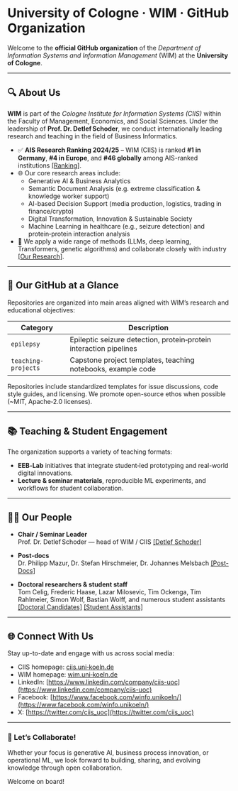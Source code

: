 # University of Cologne · WIM · GitHub Organization

Welcome to the **official GitHub organization** of the *Department of Information Systems and Information Management* (WIM) at the **University of Cologne**.

---

## 🔍 About Us

**WIM** is part of the *Cologne Institute for Information Systems (CIIS)* within the Faculty of Management, Economics, and Social Sciences. Under the leadership of **Prof. Dr. Detlef Schoder**, we conduct internationally leading research and teaching in the field of Business Informatics.

- ✅ **AIS Research Ranking 2024/25** – WIM (CIIS) is ranked **#1 in Germany**, **#4 in Europe**, and **#46 globally** among AIS-ranked institutions  [[Ranking]](https://wiso.uni-koeln.de/en/news/news-faculty/wiso-once-again-leading-in-the-information-systems-ranking).
- 🌐 Our core research areas include:
  - Generative AI & Business Analytics  
  - Semantic Document Analysis (e.g. extreme classification & knowledge worker support)  
  - AI-based Decision Support (media production, logistics, trading in finance/crypto)  
  - Digital Transformation, Innovation & Sustainable Society  
  - Machine Learning in healthcare (e.g., seizure detection) and protein‑protein interaction analysis
- 🧪 We apply a wide range of methods (LLMs, deep learning, Transformers, genetic algorithms) and collaborate closely with industry  [[Our Research]](https://wim.uni-koeln.de/en/research).

---

## 📂 Our GitHub at a Glance

Repositories are organized into main areas aligned with WIM’s research and educational objectives:

| Category                  | Description |
|---------------------------|-------------|
| `epilepsy`                | Epileptic seizure detection, protein‑protein interaction pipelines |
| `teaching‐projects`       | Capstone project templates, teaching notebooks, example code |

Repositories include standardized templates for issue discussions, code style guides, and licensing. We promote open-source ethos when possible (~MIT, Apache‑2.0 licenses).

---

## 📚 Teaching & Student Engagement

The organization supports a variety of teaching formats:

- **EEB‑Lab** initiatives that integrate student‐led prototyping and real-world digital innovations.
- **Lecture & seminar materials**, reproducible ML experiments, and workflows for student collaboration.

---

## 🧑‍💼 Our People

- **Chair / Seminar Leader**  
  Prof. Dr. Detlef Schoder — head of WIM / CIIS  [[Detlef Schoder]](https://wim.uni-koeln.de/en/the-department/seminar-leader)

- **Post‐docs**  
  Dr. Philipp Mazur, Dr. Stefan Hirschmeier, Dr. Johannes Melsbach  [[Post-Docs]](https://wim.uni-koeln.de/en/the-department/post-docs)

- **Doctoral researchers & student staff**  
Tom Celig, Frederic Haase, Lazar Milosevic, Tim Ockenga, Tim Rahlmeier, Simon Wolf, Bastian Wolff, and numerous student assistants  
[[Doctoral Candidates]](https://wim.uni-koeln.de/en/the-department/doctoral-candidates) [[Student Assistants]](https://wim.uni-koeln.de/en/the-department/student-assistants)

---

## 🌐 Connect With Us

Stay up-to-date and engage with us across social media:

- CIIS homepage: [ciis.uni‑koeln.de](https://ciis.uni-koeln.de/en/)
- WIM homepage: [wim.uni‑koeln.de](https://wim.uni-koeln.de/en/) 
- LinkedIn: [https://www.linkedin.com/company/ciis-uoc](https://www.linkedin.com/company/ciis-uoc)
- Facebook: [https://www.facebook.com/winfo.unikoeln/](https://www.facebook.com/winfo.unikoeln/)
- X: [https://twitter.com/ciis_uoc](https://twitter.com/ciis_uoc)

---

### 🚀 Let’s Collaborate!

Whether your focus is generative AI, business process innovation, or operational ML, we look forward to building, sharing, and evolving knowledge through open collaboration.  

Welcome on board!
